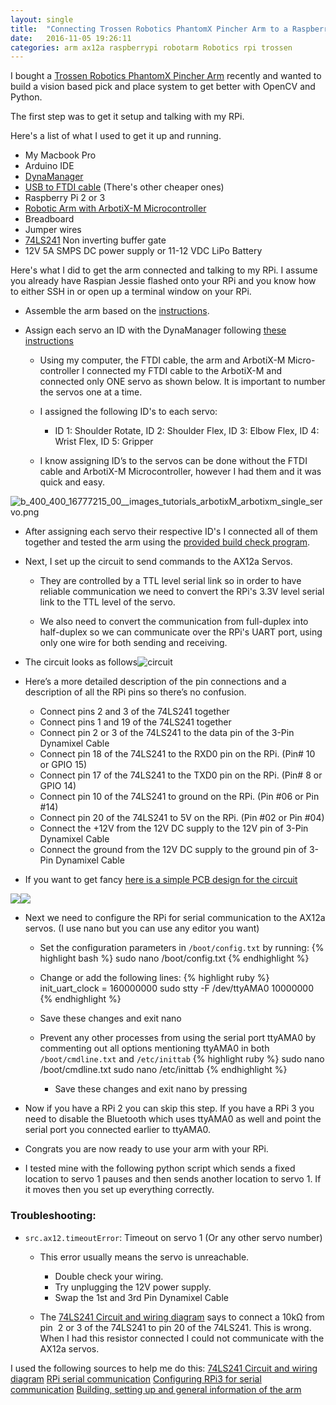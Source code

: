 ```yaml
---
layout: single
title:  "Connecting Trossen Robotics PhantomX Pincher Arm to a Raspberry Pi"
date:   2016-11-05 19:26:11
categories: arm ax12a raspberrypi robotarm Robotics rpi trossen
---
```


I bought a [Trossen Robotics PhantomX Pincher Arm](http://www.trossenrobotics.com/p/PhantomX-Pincher-Robot-Arm.aspx) recently and wanted to build a vision based pick and place system to get better with OpenCV and Python.

The first step was to get it setup and talking with my RPi.

Here's a list of what I used to get it up and running.
    
  * My Macbook Pro
  * Arduino IDE
  * [DynaManager](https://github.com/Interbotix/dynaManager/releases)
  * [USB to FTDI cable](http://www.trossenrobotics.com/store/p/6406-FTDI-Cable-5V.aspx) (There's other cheaper ones)
  * Raspberry Pi 2 or 3
  * [Robotic Arm with ArbotiX-M Microcontroller](http://www.trossenrobotics.com/p/PhantomX-Pincher-Robot-Arm.aspx)
  * Breadboard
  * Jumper wires
  * [74LS241](http://www.uni-kl.de/elektronik-lager/417791) Non inverting buffer gate
  * 12V 5A SMPS DC power supply or 11-12 VDC LiPo Battery

Here's what I did to get the arm connected and talking to my RPi. I assume you already have Raspian Jessie flashed onto your RPi and you know how to either SSH in or open up a terminal window on your RPi.

  * Assemble the arm based on the [instructions](http://learn.trossenrobotics.com/16-interbotix/robot-arms/pincher-robot-arm/163-phantomx-pincher-robot-arm-assembly-guide.html).
    
  * Assign each servo an ID with the DynaManager following [these instructions](http://learn.trossenrobotics.com/index.php/getting-started-with-the-arbotix/1-using-the-tr-dynamixel-servo-tool#&panel1-1)
    
    * Using my computer, the FTDI cable, the arm and ArbotiX-M Micro-controller I connected my FTDI cable to the ArbotiX-M and connected only ONE servo as shown below. It is important to number the servos one at a time.
    
    * I assigned the following ID's to each servo:
    
      * ID 1: Shoulder Rotate, ID 2: Shoulder Flex, ID 3: Elbow Flex, ID 4: Wrist Flex, ID 5: Gripper

    * I know assigning ID’s to the servos can be done without the FTDI cable and ArbotiX-M Microcontroller, however I had them and it was quick and easy.

![b_400_400_16777215_00__images_tutorials_arbotixM_arbotixm_single_servo.png](http://learn.trossenrobotics.com/cache/multithumb_thumbs/b_400_400_16777215_00__images_tutorials_arbotixM_arbotixm_single_servo.png)

  * After assigning each servo their respective ID's I connected all of them together and tested the arm using the [provided build check program](http://learn.trossenrobotics.com/interbotix/robot-arms/16-phantomx-pincher-robot-arm/25-phantomx-pincher-robot-arm-build-check).
    
  * Next, I set up the circuit to send commands to the AX12a Servos.
    
    * They are controlled by a TTL level serial link so in order to have reliable communication we need to convert the RPi's 3.3V level serial link to the TTL level of the servo.
    
    * We also need to convert the communication from full-duplex into half-duplex so we can communicate over the RPi's UART port, using only one wire for both sending and receiving.

  * The circuit looks as follows![circuit](https://nickzanobini.files.wordpress.com/2016/11/circuit.png)
    
  * Here’s a more detailed description of the pin connections and a description of all the RPi pins so there’s no confusion.
    
    * Connect pins 2 and 3 of the 74LS241 together
    * Connect pins 1 and 19 of the 74LS241 together
    * Connect pin 2 or 3 of the 74LS241 to the data pin of the 3-Pin Dynamixel Cable
    * Connect pin 18 of the 74LS241 to the RXD0 pin on the RPi. (Pin# 10 or GPIO 15)
    * Connect pin 17 of the 74LS241 to the TXD0 pin on the RPi. (Pin# 8 or GPIO 14)
    * Connect pin 10 of the 74LS241 to ground on the RPi. (Pin #06 or Pin #14)
    * Connect pin 20 of the 74LS241 to 5V on the RPi. (Pin #02 or Pin #04)
    * Connect the +12V from the 12V DC supply to the 12V pin of 3-Pin Dynamixel Cable
    * Connect the ground from the 12V DC supply to the ground pin of 3-Pin Dynamixel Cable
    
  * If you want to get fancy [here is a simple PCB design for the circuit](https://circuits.io/circuits/267189-ax-12-driver-for-raspberry-pi/)

![](http://nickzanobini.files.wordpress.com/2016/11/img_0525.png)![](http://nickzanobini.files.wordpress.com/2016/11/2.png)
    
  * Next we need to configure the RPi for serial communication to the AX12a servos. (I use nano but you can use any editor you want)
    
    * Set the configuration parameters in `/boot/config.txt` by running:
      {% highlight bash %}
      sudo nano /boot/config.txt
      {% endhighlight %}  
    * Change or add the following lines:
      {% highlight ruby %}
      init_uart_clock = 160000000
      sudo stty -F /dev/ttyAMA0 10000000
      {% endhighlight %}  
    * Save these changes and exit nano
    * Prevent any other processes from using the serial port ttyAMA0 by commenting out all options mentioning ttyAMA0 in both `/boot/cmdline.txt` and `/etc/inittab`
      {% highlight ruby %}
      sudo nano /boot/cmdline.txt
      sudo nano /etc/inittab
      {% endhighlight %}  

      * Save these changes and exit nano by pressing
    
  * Now if you have a RPi 2 you can skip this step. If you have a RPi 3 you need to disable the Bluetooth which uses ttyAMA0 as well and point the serial port you connected earlier to ttyAMA0.
  * Congrats you are now ready to use your arm with your RPi.
  * I tested mine with the following python script which sends a fixed location to servo 1 pauses and then sends another location to servo 1. If it moves then you set up everything correctly.

### Troubleshooting:

  * `src.ax12.timeoutError`: Timeout on servo 1 (Or any other servo number)
    * This error usually means the servo is unreachable.
      * Double check your wiring.
      * Try unplugging the 12V power supply.
      * Swap the 1st and 3rd Pin Dynamixel Cable
    
    * The [74LS241 Circuit and wiring diagram](http://www.instructables.com/id/How-to-drive-Dynamixel-AX-12A-servos-with-a-Raspbe/) says to connect a 10kΩ from pin  2 or 3 of the 74LS241 to pin 20 of the 74LS241. This is wrong. When I had this resistor connected I could not communicate with the AX12a servos.


I used the following sources to help me do this:
[74LS241 Circuit and wiring diagram](http://www.instructables.com/id/How-to-drive-Dynamixel-AX-12A-servos-with-a-Raspbe/)
[RPi serial communication](http://www.oppedijk.com/robotics/control-dynamixel-with-raspberrypi)
[Configuring RPi3 for serial communication](http://raspberrypi.stackexchange.com/questions/45570/how-do-i-make-serial-work-on-the-raspberry-pi3)
[Building, setting up and general information of the arm](http://www.trossenrobotics.com/p/PhantomX-Pincher-Robot-Arm.aspx)

